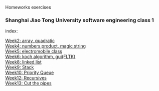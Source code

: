Homeworks exercises

### Shanghai Jiao Tong University software engineering class 1

index:

[Week2: array, quadratic](https://github.com/kmykoh97/SJTU/tree/master/School/c%2B%2B/homework/w2/)  
[Week4: numbers product, magic string](https://github.com/kmykoh97/SJTU/tree/master/School/c%2B%2B/homework/w4/)  
[Week5: electromobile class](https://github.com/kmykoh97/SJTU/tree/master/School/c%2B%2B/homework/w5/)  
[Week6: koch algorithm, gui(FLTK)](https://github.com/kmykoh97/SJTU/tree/master/School/c%2B%2B/homework/w6/)  
[Week8: linked list](https://github.com/kmykoh97/SJTU/tree/master/School/c%2B%2B/homework/w8/)  
[Week9: Stack](https://github.com/kmykoh97/SJTU/tree/master/School/c%2B%2B/homework/w9/)  
[Week10: Priority Queue](https://github.com/kmykoh97/SJTU/tree/master/School/c%2B%2B/homework/w10/)  
[Week12: Recursives](https://github.com/kmykoh97/SJTU/tree/master/School/c%2B%2B/homework/w12/)  
[Week13: Cut the pipes](https://github.com/kmykoh97/SJTU/tree/master/School/c%2B%2B/homework/w13/)  
